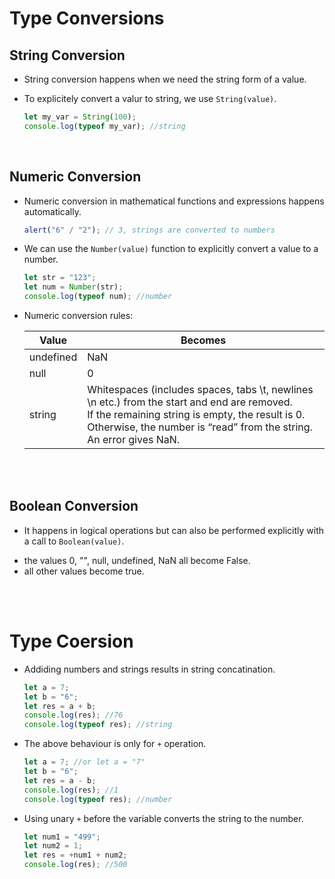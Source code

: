 # Type Conversions

## String Conversion

- String conversion happens when we need the string form of a value.
- To explicitely convert a valur to string, we use `String(value)`.

  ```js
  let my_var = String(100);
  console.log(typeof my_var); //string
  ```

<br>

## Numeric Conversion

- Numeric conversion in mathematical functions and expressions happens automatically.

  ```js
  alert("6" / "2"); // 3, strings are converted to numbers
  ```

- We can use the `Number(value)` function to explicitly convert a value to a number.

  ```js
  let str = "123";
  let num = Number(str);
  console.log(typeof num); //number
  ```

* Numeric conversion rules:

  | Value     | Becomes                                                                                                                                                                                                                          |
  | --------- | -------------------------------------------------------------------------------------------------------------------------------------------------------------------------------------------------------------------------------- |
  | undefined | NaN                                                                                                                                                                                                                              |
  | null      | 0                                                                                                                                                                                                                                |
  | string    | Whitespaces (includes spaces, tabs \\t, newlines \\n etc.) from the start and end are removed. <br> If the remaining string is empty, the result is 0. <br> Otherwise, the number is “read” from the string. An error gives NaN. |

<br>
<br>

## Boolean Conversion

- It happens in logical operations but can also be performed explicitly with a call to `Boolean(value)`.

* the values 0, "", null, undefined, NaN all become False.
* all other values become true.

<br>
<br>

# Type Coersion

- Addiding numbers and strings results in string concatination.
  ```js
  let a = 7;
  let b = "6";
  let res = a + b;
  console.log(res); //76
  console.log(typeof res); //string
  ```

* The above behaviour is only for `+` operation.

  ```js
  let a = 7; //or let a = "7"
  let b = "6";
  let res = a - b;
  console.log(res); //1
  console.log(typeof res); //number
  ```

* Using unary `+` before the variable converts the string to the number.

  ```js
  let num1 = "499";
  let num2 = 1;
  let res = +num1 + num2;
  console.log(res); //500
  ```
